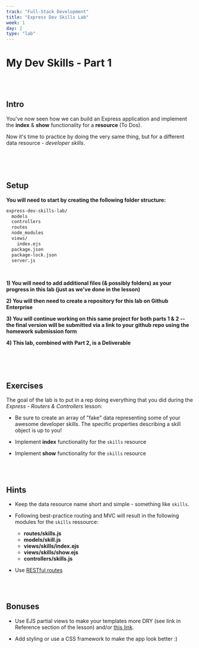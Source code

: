```yaml
---
track: "Full-Stack Development"
title: "Express Dev Skills Lab"
week: 1
day: 2
type: "lab"
---
```


# My Dev Skills - Part 1

<br>
<br>



## Intro

You've now seen how we can build an Express application and implement the **index** & **show** functionality for a **resource** (To Dos).

Now it's time to practice by doing the very same thing, but for a different data resource - _developer skills_.


<br>
<br>
<br>




## Setup

**You will need to start by creating the following folder structure:**

```bash
express-dev-skills-lab/
  models
  controllers
  routes
  node_modules
  views/
    index.ejs
  package.json
  package-lock.json
  server.js
```

<br>


**1) You will need to add additional files (& possibly folders) as your progress in this lab (just as we've done in the lesson)**

**2) You will then need to create a repository for this lab on Github Enterprise**

**3) You will continue working on this same project for both parts 1 & 2 -- the final version will be submitted via a link to your github repo using the homework submission form**

**4) This lab, combined with Part 2, is a Deliverable**


<br>
<br>
<br>

## Exercises

The goal of the lab is to put in a rep doing everything that you did during the _Express - Routers & Controllers_ lesson:

- Be sure to create an array of "fake" data representing some of your awesome developer skills. The specific properties describing a skill object is up to you! 

- Implement **index** functionality for the `skills` resource

- Implement **show** functionality for the `skills` resource

<br>
<br>

## Hints

- Keep the data resource name short and simple - something like `skills`.

- Following best-practice routing and MVC will result in the following modules for the `skills` ressource:
	- **routes/skills.js**
	- **models/skill.js**
	- **views/skills/index.ejs**
	- **views/skills/show.ejs**
	- **controllers/skills.js**

- Use [RESTful routes](https://gist.github.com/myDeveloperJourney/dfb5b8728c54fce5e0e997ac3ce466a0)

<br>
<br>

## Bonuses

- Use EJS partial views to make your templates more DRY (see link in Reference section of the lesson) and/or [this link](https://www.npmjs.com/package/ejs#includes).

- Add styling or use a CSS framework to make the app look better :)



